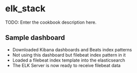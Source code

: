 # elk_stack

TODO: Enter the cookbook description here.


## Sample dashboard
- Downloaded Kibana dashboards and Beats index patterns
- Not using this dashboard but filebeat index pattern in it
- Loaded a filebeat index template into the elasticsearch
- The ELK Server is now ready to receive filebeat data
